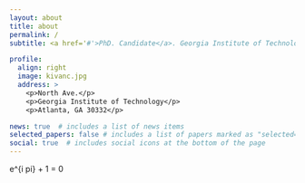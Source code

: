 ```yaml
---
layout: about
title: about
permalink: /
subtitle: <a href='#'>PhD. Candidate</a>. Georgia Institute of Technology, Atlanta, USA.

profile:
  align: right
  image: kivanc.jpg
  address: >
    <p>North Ave.</p>
    <p>Georgia Institute of Technology</p>
    <p>Atlanta, GA 30332</p>

news: true  # includes a list of news items
selected_papers: false # includes a list of papers marked as "selected={true}"
social: true  # includes social icons at the bottom of the page
---
```


e^{i pi} + 1 = 0
